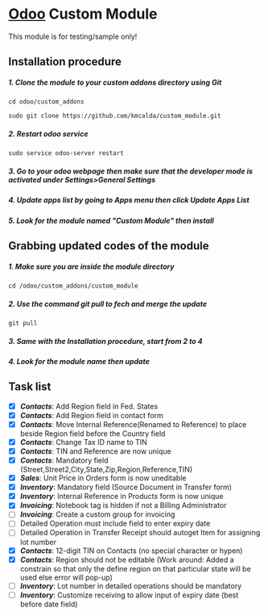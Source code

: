 # [Odoo](https://www.odoo.com "Odoo's Homepage") Custom Module

This module is for testing/sample only!

## Installation procedure

##### 1. Clone the module to your custom addons directory using _Git_
```
cd odoo/custom_addons
```
```
sudo git clone https://github.com/kmcalda/custom_module.git
```
##### 2. Restart odoo service
```
sudo service odoo-server restart
```

##### 3. Go to your odoo webpage then make sure that the _developer mode_ is activated under _Settings>General Settings_

##### 4. Update apps list by going to Apps menu then click _Update Apps List_

##### 5. Look for the module named _"Custom Module"_ then install

## Grabbing updated codes of the module

##### 1. Make sure you are inside the module directory
```
cd /odoo/custom_addons/custom_module
```
##### 2. Use the command git pull to fech and merge the update
```
git pull
```
##### 3. Same with the _Installation procedure_, start from _2 to 4_
##### 4. Look for the module name then _update_

## Task list
- [x] ***Contacts***: Add Region field in Fed. States
- [x] ***Contacts***: Add Region field in contact form
- [x] ***Contacts***: Move Internal Reference(Renamed to Reference) to place beside Region field before the Country field
- [x] ***Contacts***: Change Tax ID name to TIN
- [x] ***Contacts***: TIN and Reference are now unique
- [x] ***Contacts***: Mandatory field (Street,Street2,City,State,Zip,Region,Reference,TIN)
- [x] ***Sales***: Unit Price in Orders form is now uneditable
- [x] ***Inventory***: Mandatory field (Source Document in Transfer form)
- [x] ***Inventory***: Internal Reference in Products form is now unique
- [x] ***Invoicing***: Notebook tag is hidden if not a Billing Administrator
- [ ] ***Invoicing***: Create a custom group for invoicing
- [ ] Detailed Operation must include field to enter expiry date
- [ ] Detailed Operation in Transfer Receipt should autoget Item for assigning lot number
- [x] ***Contacts***: 12-digit TIN on Contacts (no special character or hypen)
- [x] ***Contacts***: Region should not be editable (Work around: Added a constrain so that only the define region on that particular state will be used else error will pop-up)
- [ ] ***Inventory***: Lot number in detailed operations should be mandatory
- [ ] ***Inventory***: Customize receiving to allow input of expiry date (best before date field)
